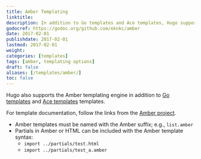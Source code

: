 ```yaml
---
title: Amber Templating
linktitle:
description: In addition to Go templates and Ace templates, Hugo supports the powerful Amber templating from @eknkc.
godocref: https://godoc.org/github.com/eknkc/amber
date: 2017-02-01
publishdate: 2017-02-01
lastmod: 2017-02-01
weight:
categories: [templates]
tags: [amber, templating options]
draft: false
aliases: [/templates/amber/]
toc: false
---
```


Hugo also supports the Amber templating engine in addition to [Go templates][] and [Ace templates][] templates.

For template documentation, follow the links from the [Amber project][].

* Amber templates must be named with the Amber suffix; e.g., `list.amber`
* Partials in Amber or HTML can be included with the Amber template syntax:
    * `import ../partials/test.html `
    * `import ../partials/test_a.amber `

[Ace templates]: /templates/ace-templating/
[Amber project]: https://github.com/eknkc/amber
[Go templates]: /templates/go-template-primer/
